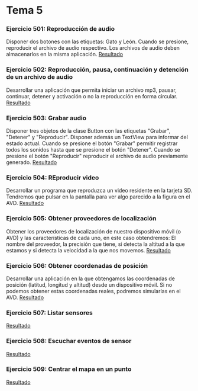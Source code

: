 Tema 5 
======

### Ejercicio 501: Reproducción de audio
Disponer dos botones con las etiquetas: Gato y León. Cuando se presione, reproducir el archivo de audio respectivo. Los
archivos de audio deben almacenarlos en la misma aplicación.
[Resultado](https://github.com/franlu/curso_android_uned/blob/master/tema05/img/resultado501.png)

### Ejercicio 502: Reproducción, pausa, continuación y detención de un archivo de audio
Desarrollar una aplicación que permita iniciar un archivo mp3, pausar, continuar, detener y activación o no la reproducción
en forma circular.
[Resultado](https://github.com/franlu/curso_android_uned/blob/master/tema05/img/resultado502.png)

### Ejercicio 503: Grabar audio
Disponer tres objetos de la clase Button con las etiquetas "Grabar", "Detener" y "Reproducir". Disponer además un TextView
para informar del estado actual. Cuando se presione el botón "Grabar" permitir registrar todos los sonidos hasta que se
presione el botón "Detener". Cuando se presione el botón "Reproducir" reproducir el archivo de audio previamente generado.
[Resultado](https://github.com/franlu/curso_android_uned/blob/master/tema05/img/resultado503.png)

### Ejercicio 504: REproducir video
Desarrollar un programa que reproduzca un video residente en la tarjeta SD. Tendremos que pulsar en la pantalla para ver
 algo parecido a la figura en el AVD.
[Resultado](https://github.com/franlu/curso_android_uned/blob/master/tema05/img/resultado504.png)

### Ejercicio 505: Obtener proveedores de localización
Obtener los proveedores de localización de nuestro dispositivo móvil (o AVD) y las características de cada uno, en este
caso obtendremos: El nombre del proveedor, la precisión que tiene, si detecta la altitud a la que estamos y si detecta
la velocidad a la que nos movemos.
[Resultado](https://github.com/franlu/curso_android_uned/blob/master/tema05/img/resultado505.png)

### Ejercicio 506: Obtener coordenadas de posición
Desarrollar una aplicación en la que obtengamos las coordenadas de posición (latitud, longitud y altitud) desde un dispositivo
móvil. Si no podemos obtener estas coordenadas reales, podremos simularlas en el AVD.
[Resultado](https://github.com/franlu/curso_android_uned/blob/master/tema05/img/resultado506.png)

### Ejercicio 507: Listar sensores
[Resultado](https://github.com/franlu/curso_android_uned/blob/master/tema05/img/resultado507.png)

### Ejercicio 508: Escuchar eventos de sensor
[Resultado](https://github.com/franlu/curso_android_uned/blob/master/tema05/img/resultado508.png)

### Ejercicio 509: Centrar el mapa en un punto
[Resultado](https://github.com/franlu/curso_android_uned/blob/master/tema05/img/resultado509.png)


